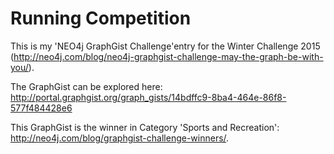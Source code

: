 Running Competition
===================

This is my 'NEO4j GraphGist Challenge'entry for the Winter Challenge 2015 (http://neo4j.com/blog/neo4j-graphgist-challenge-may-the-graph-be-with-you/).

The GraphGist can be explored here: http://portal.graphgist.org/graph_gists/14bdffc9-8ba4-464e-86f8-577f484428e6

This GraphGist is the winner in Category 'Sports and Recreation': http://neo4j.com/blog/graphgist-challenge-winners/.
